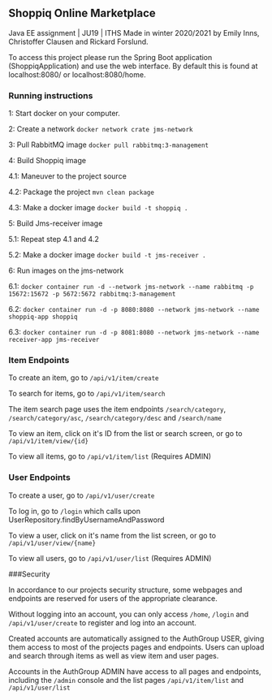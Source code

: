 ## Shoppiq Online Marketplace
Java EE assignment | JU19 | ITHS
Made in winter 2020/2021 by Emily Inns, Christoffer Clausen and Rickard Forslund.

To access this project please run the Spring Boot application (ShoppiqApplication) and use the web interface. 
By default this is found at localhost:8080/ or localhost:8080/home.

### Running instructions

1: Start docker on your computer.

2: Create a network ``docker network crate jms-network``

3: Pull RabbitMQ image ``docker pull rabbitmq:3-management``

4: Build Shoppiq image

4.1: Maneuver to the project source 

4.2: Package the project ``mvn clean package``

4.3: Make a docker image ``docker build -t shoppiq .``

5: Build Jms-receiver image

5.1: Repeat step 4.1 and 4.2

5.2: Make a docker image ``docker build -t jms-receiver .``

6: Run images on the jms-network

6.1: ``docker container run -d --network jms-network --name rabbitmq -p 15672:15672 -p 5672:5672 rabbitmq:3-management``

6.2: ``docker container run -d -p 8080:8080 --network jms-network --name shoppiq-app shoppiq``

6.3: ``docker container run -d -p 8081:8080 --network jms-network --name receiver-app jms-receiver``

### Item Endpoints

To create an item, go to `/api/v1/item/create`

To search for items, go to `/api/v1/item/search`

The item search page uses the item endpoints `/search/category`, `/search/category/asc`, `/search/category/desc` and `/search/name`

To view an item, click on it's ID from the list or search screen, or go to `/api/v1/item/view/{id}`

To view all items, go to `/api/v1/item/list` (Requires ADMIN)

### User Endpoints
To create a user, go to `/api/v1/user/create`

To log in, go to `/login` which calls upon UserRepository.findByUsernameAndPassword

To view a user, click on it's name from the list screen, or go to `/api/v1/user/view/{name}`

To view all users, go to `/api/v1/user/list` (Requires ADMIN)

###Security

In accordance to our projects security structure, some webpages and endpoints are reserved for users of the appropriate clearance.

Without logging into an account, you can only access `/home`, `/login` and `/api/v1/user/create` to register and log into an account.

Created accounts are automatically assigned to the AuthGroup USER, giving them access to most of the projects pages and endpoints. Users can
upload and search through items as well as view item and user pages.

Accounts in the AuthGroup ADMIN have access to all pages and endpoints, including the `/admin` console and the list pages `/api/v1/item/list` and `/api/v1/user/list`